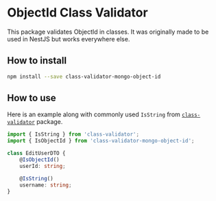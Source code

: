 # ObjectId Class Validator
This package validates ObjectId in classes. It was originally made to be used in NestJS but works everywhere else.

## How to install
```bash
npm install --save class-validator-mongo-object-id
```

## How to use
Here is an example along with commonly used `IsString` from [`class-validator`](https://github.com/typestack/class-validator) package.

```ts
import { IsString } from 'class-validator';
import { IsObjectId } from 'class-validator-mongo-object-id';

class EditUserDTO {
    @IsObjectId()
    userId: string;

    @IsString()
    username: string;
}
```
